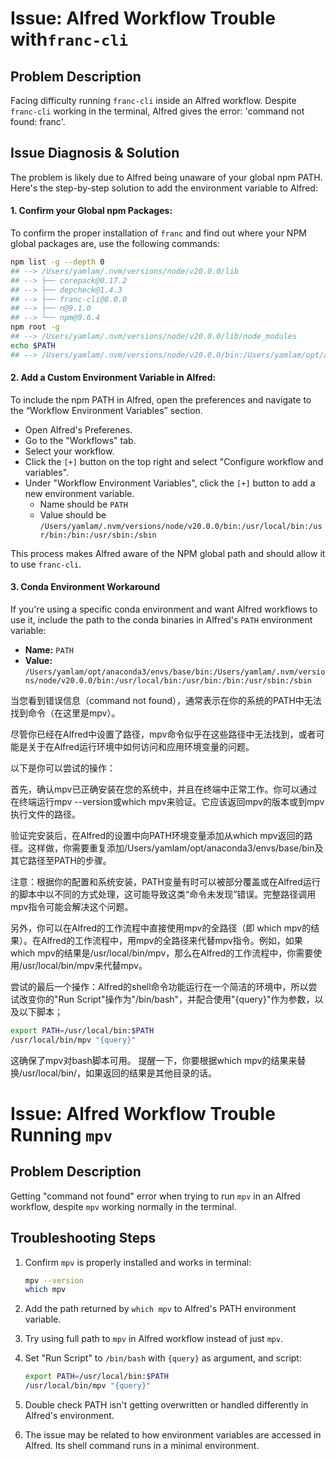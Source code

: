 # Issue: Alfred Workflow Trouble with`franc-cli`

## Problem Description

Facing difficulty running `franc-cli` inside an Alfred workflow. Despite `franc-cli` working in the terminal, Alfred gives the error: 'command not found: franc'.

## Issue Diagnosis & Solution

The problem is likely due to Alfred being unaware of your global npm PATH. Here's the step-by-step solution to add the environment variable to Alfred:

#### 1. Confirm your Global npm Packages:

To confirm the proper installation of `franc` and find out where your NPM global packages are, use the following commands:


```bash
npm list -g --depth 0     
## --> /Users/yamlam/.nvm/versions/node/v20.0.0/lib
## --> ├── corepack@0.17.2
## --> ├── depcheck@1.4.3
## --> ├── franc-cli@8.0.0
## --> ├── n@9.1.0
## --> └── npm@9.6.4
npm root -g      
## --> /Users/yamlam/.nvm/versions/node/v20.0.0/lib/node_modules
echo $PATH       
## --> /Users/yamlam/.nvm/versions/node/v20.0.0/bin:/Users/yamlam/opt/anaconda3/bin:/.... (truncated for brevity)
```

#### 2. Add a Custom Environment Variable in Alfred:

To include the npm PATH in Alfred, open the preferences and navigate to the “Workflow Environment Variables” section.


- Open Alfred's Preferenes.
- Go to the "Workflows" tab.
- Select your workflow.
- Click the `[+]` button on the top right and select "Configure workflow and variables".
- Under "Workflow Environment Variables", click the `[+]` button to add a new environment variable.
  - Name should be `PATH`
  - Value should be `/Users/yamlam/.nvm/versions/node/v20.0.0/bin:/usr/local/bin:/usr/bin:/bin:/usr/sbin:/sbin`


This process makes Alfred aware of the NPM global path and should allow it to use `franc-cli`.

#### 3. Conda Environment Workaround

If you're using a specific conda environment and want Alfred workflows to use it, include the path to the conda binaries in Alfred's `PATH` environment variable:


- **Name:** `PATH`
- **Value:** `/Users/yamlam/opt/anaconda3/envs/base/bin:/Users/yamlam/.nvm/versions/node/v20.0.0/bin:/usr/local/bin:/usr/bin:/bin:/usr/sbin:/sbin` 


当您看到错误信息（command not found），通常表示在你的系统的PATH中无法找到命令（在这里是mpv）。


尽管你已经在Alfred中设置了路径，mpv命令似乎在这些路径中无法找到，或者可能是关于在Alfred运行环境中如何访问和应用环境变量的问题。


以下是你可以尝试的操作：


首先，确认mpv已正确安装在您的系统中，并且在终端中正常工作。你可以通过在终端运行mpv --version或which mpv来验证。它应该返回mpv的版本或到mpv执行文件的路径。

验证完安装后，在Alfred的设置中向PATH环境变量添加从which mpv返回的路径。这样做，你需要重复添加/Users/yamlam/opt/anaconda3/envs/base/bin及其它路径至PATH的步骤。


注意：根据你的配置和系统安装，PATH变量有时可以被部分覆盖或在Alfred运行的脚本中以不同的方式处理，这可能导致这类“命令未发现”错误。完整路径调用mpv指令可能会解决这个问题。


另外，你可以在Alfred的工作流程中直接使用mpv的全路径（即 which mpv的结果）。在Alfred的工作流程中，用mpv的全路径来代替mpv指令。例如，如果which mpv的结果是/usr/local/bin/mpv，那么在Alfred的工作流程中，你需要使用/usr/local/bin/mpv来代替mpv。


尝试的最后一个操作：Alfred的shell命令功能运行在一个简洁的环境中，所以尝试改变你的"Run Script"操作为"/bin/bash"，并配合使用"{query}"作为参数，以及以下脚本；



```bash
export PATH=/usr/local/bin:$PATH
/usr/local/bin/mpv "{query}"
```


这确保了mpv对bash脚本可用。 提醒一下，你要根据which mpv的结果来替换/usr/local/bin/，如果返回的结果是其他目录的话。



# Issue: Alfred Workflow Trouble Running `mpv`

## Problem Description

Getting "command not found" error when trying to run `mpv` in an Alfred workflow, despite `mpv` working normally in the terminal. 

## Troubleshooting Steps

1. Confirm `mpv` is properly installed and works in terminal:

   ```bash
   mpv --version
   which mpv
   ```

2. Add the path returned by `which mpv` to Alfred's PATH environment variable.

3. Try using full path to `mpv` in Alfred workflow instead of just `mpv`. 

4. Set "Run Script" to `/bin/bash` with `{query}` as argument, and script:

   ```bash
   export PATH=/usr/local/bin:$PATH  
   /usr/local/bin/mpv "{query}"
   ```

5. Double check PATH isn't getting overwritten or handled differently in Alfred's environment. 

6. The issue may be related to how environment variables are accessed in Alfred. Its shell command runs in a minimal environment.
